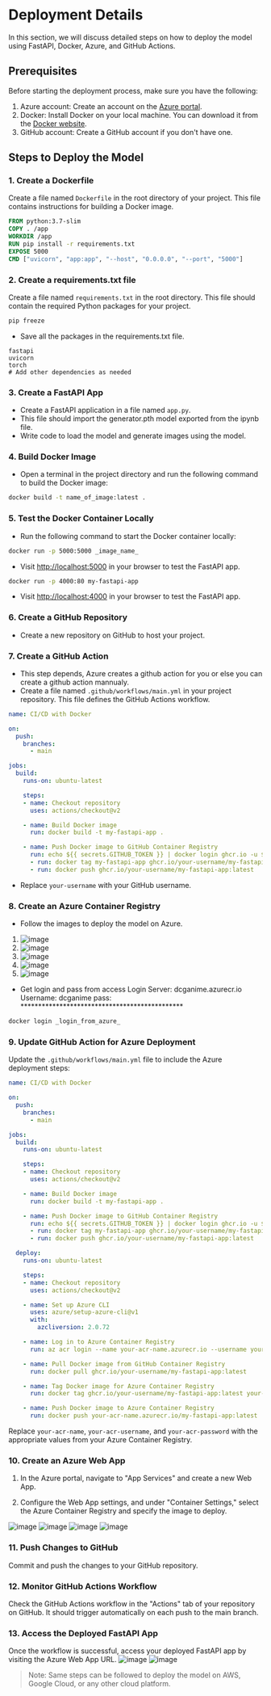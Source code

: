 # Deployment Details

In this section, we will discuss detailed steps on how to deploy the model using FastAPI, Docker, Azure, and GitHub Actions.

## Prerequisites

Before starting the deployment process, make sure you have the following:

1. Azure account: Create an account on the [Azure portal](https://portal.azure.com/).
2. Docker: Install Docker on your local machine. You can download it from the [Docker website](https://www.docker.com/get-started).
3. GitHub account: Create a GitHub account if you don't have one.

## Steps to Deploy the Model

### 1. Create a Dockerfile

Create a file named `Dockerfile` in the root directory of your project. This file contains instructions for building a Docker image.

```Dockerfile
FROM python:3.7-slim
COPY . /app
WORKDIR /app
RUN pip install -r requirements.txt
EXPOSE 5000
CMD ["uvicorn", "app:app", "--host", "0.0.0.0", "--port", "5000"]
```

### 2. Create a requirements.txt file

Create a file named `requirements.txt` in the root directory. This file should contain the required Python packages for your project.

```python
pip freeze
```
- Save all the packages in the requirements.txt file.

```plaintext
fastapi
uvicorn
torch
# Add other dependencies as needed
```

### 3. Create a FastAPI App

- Create a FastAPI application in a file named `app.py`. 
- This file should import the generator.pth model exported from the ipynb file.
- Write code to load the model and generate images using the model.

### 4. Build Docker Image

- Open a terminal in the project directory and run the following command to build the Docker image:

```bash
docker build -t name_of_image:latest .
```

### 5. Test the Docker Container Locally

- Run the following command to start the Docker container locally:
```bash
docker run -p 5000:5000 _image_name_
```
- Visit [http://localhost:5000](http://localhost:5000) in your browser to test the FastAPI app.
```bash
docker run -p 4000:80 my-fastapi-app
```
- Visit [http://localhost:4000](http://localhost:4000) in your browser to test the FastAPI app.

### 6. Create a GitHub Repository

- Create a new repository on GitHub to host your project.

### 7. Create a GitHub Action
- This step depends, Azure creates a github action for you or else you can create a github action mannualy.
- Create a file named `.github/workflows/main.yml` in your project repository. This file defines the GitHub Actions workflow.

```yaml
name: CI/CD with Docker

on:
  push:
    branches:
      - main

jobs:
  build:
    runs-on: ubuntu-latest

    steps:
    - name: Checkout repository
      uses: actions/checkout@v2

    - name: Build Docker image
      run: docker build -t my-fastapi-app .

    - name: Push Docker image to GitHub Container Registry
      run: echo ${{ secrets.GITHUB_TOKEN }} | docker login ghcr.io -u ${{ github.actor }} --password-stdin
      - run: docker tag my-fastapi-app ghcr.io/your-username/my-fastapi-app:latest
      - run: docker push ghcr.io/your-username/my-fastapi-app:latest
```

- Replace `your-username` with your GitHub username.

### 8. Create an Azure Container Registry
- Follow the images to deploy the model on Azure.
1. ![image](/output_images/Azure/azure-01.png)
2. ![image](/output_images/Azure/azure-02.png)
3. ![image](/output_images/Azure/azure-03.png)
4. ![image](/output_images/Azure/azure-04.png)
5. ![image](/output_images/Azure/azure-05.png)

- Get login and pass from access
	Login Server: dcganime.azurecr.io
	Username: dcganime
	pass: **********************************************
```bash
docker login _login_from_azure_
```

### 9. Update GitHub Action for Azure Deployment

Update the `.github/workflows/main.yml` file to include the Azure deployment steps:

```yaml
name: CI/CD with Docker

on:
  push:
    branches:
      - main

jobs:
  build:
    runs-on: ubuntu-latest

    steps:
    - name: Checkout repository
      uses: actions/checkout@v2

    - name: Build Docker image
      run: docker build -t my-fastapi-app .

    - name: Push Docker image to GitHub Container Registry
      run: echo ${{ secrets.GITHUB_TOKEN }} | docker login ghcr.io -u ${{ github.actor }} --password-stdin
      - run: docker tag my-fastapi-app ghcr.io/your-username/my-fastapi-app:latest
      - run: docker push ghcr.io/your-username/my-fastapi-app:latest

  deploy:
    runs-on: ubuntu-latest

    steps:
    - name: Checkout repository
      uses: actions/checkout@v2

    - name: Set up Azure CLI
      uses: azure/setup-azure-cli@v1
      with:
        azcliversion: 2.0.72

    - name: Log in to Azure Container Registry
      run: az acr login --name your-acr-name.azurecr.io --username your-acr-username --password your-acr-password

    - name: Pull Docker image from GitHub Container Registry
      run: docker pull ghcr.io/your-username/my-fastapi-app:latest

    - name: Tag Docker image for Azure Container Registry
      run: docker tag ghcr.io/your-username/my-fastapi-app:latest your-acr-name.azurecr.io/my-fastapi-app:latest

    - name: Push Docker image to Azure Container Registry
      run: docker push your-acr-name.azurecr.io/my-fastapi-app:latest
```

Replace `your-acr-name`, `your-acr-username`, and `your-acr-password` with the appropriate values from your Azure Container Registry.

### 10. Create an Azure Web App
1. In the Azure portal, navigate to "App Services" and create a new Web App.

2. Configure the Web App settings, and under "Container Settings," select the Azure Container Registry and specify the image to deploy.

![image](/output_images/Azure/azure-06.png)
![image](/output_images/Azure/azure-07.png)
![image](/output_images/Azure/azure-08.png)
![image](/output_images/Azure/azure-09.png)

### 11. Push Changes to GitHub

Commit and push the changes to your GitHub repository.

### 12. Monitor GitHub Actions Workflow

Check the GitHub Actions workflow in the "Actions" tab of your repository on GitHub. It should trigger automatically on each push to the main branch.

### 13. Access the Deployed FastAPI App

Once the workflow is successful, access your deployed FastAPI app by visiting the Azure Web App URL.
![image](/output_images/Azure/azure-10.png)
![image](/output_images/Azure/azure-11.png)

> Note: Same steps can be followed to deploy the model on AWS, Google Cloud, or any other cloud platform.